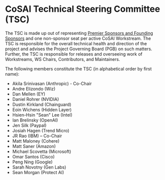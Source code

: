 # CoSAI Technical Steering Committee (TSC) 

The TSC is made up out of representing [Premier Sponsors and Founding Sponsors](https://github.com/cosai-oasis/oasis-open-project/blob/main/SPONSORS.md) and one non-sponsor seat per active CoSAI Workstream. The TSC is responsible for the overall technical health and direction of the project and advises the Project Governing Board (PGB) on such matters. Further, the TSC is responsible for releases and overseeing work of Workstreams, WS Chairs, Contributors, and Maintainers.

The following members constitute the TSC (in alphabetical order by first name):

* Akila Srinivasan (Anthropic) - Co-Chair
* Andre Elizondo (Wiz)
* Dan Mellen (EY)
* Daniel Rohrer (NVIDIA)
* Dustin Kirkland (Chainguard)
* Eoin Wichens (Hidden Layer)
* Hsien-Hsin "Sean"	Lee (Intel)
* Ian	Brelinsky (OpenAI)
* Jen	Silk (Paypal)
* Josiah Hagen (Trend Micro)
* JR Rao (IBM) – Co-Chair
* Matt Maloney (Cohere)
* Matt Saner (Amazon)
* Michael	Scovetta (Microsoft)
* Omar Santos (Cisco)
* Peng Ning (Google)
* Sarah Novotny (Gen Labs)
* Sean Morgan (Protect AI)

